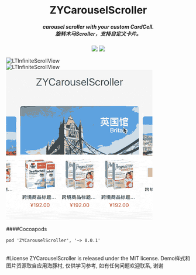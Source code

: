 <h1 align="center">
ZYCarouselScroller
<h5 align="center", style="color, #666">
carousel scroller with your custom CardCell.   
<br>
旋转木马Scroller，支持自定义卡片。     
</h5>
</h1>
<p align="center">
<img src="https://img.shields.io/badge/pod-0.0.1-blue.svg" />
<img src="https://img.shields.io/badge/license-MIT-brightgreen.svg" />
</p>

![LTInfiniteScrollView](https://raw.githubusercontent.com/ltebean/LTInfiniteScrollView/master/demo/demo.gif)
<br>
![LTInfiniteScrollView](https://raw.githubusercontent.com/ltebean/LTInfiniteScrollView/master/demo/demo.gif)
![showcase](https://raw.githubusercontent.com/liuzhiyi1992/MyStore/master/ZYCarouselScroller/%E6%9C%AA%E6%A0%87%E9%A2%98-4.gif)
<br>

####Cocoapods   
```
pod 'ZYCarouselScroller', '~> 0.0.1'
```

<br>
#License  
ZYCarouselScroller is released under the MIT license.  
Demo样式和图片资源取自应用海豚村, 仅供学习参考, 如有任何问题欢迎联系, 谢谢
